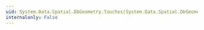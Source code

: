 ```yaml
---
uid: System.Data.Spatial.DbGeometry.Touches(System.Data.Spatial.DbGeometry)
internalonly: False
---
```

